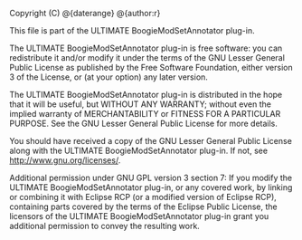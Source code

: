 Copyright (C) @{daterange} @{author:r}

This file is part of the ULTIMATE BoogieModSetAnnotator plug-in.

The ULTIMATE BoogieModSetAnnotator plug-in is free software: you can redistribute it and/or modify
it under the terms of the GNU Lesser General Public License as published
by the Free Software Foundation, either version 3 of the License, or
(at your option) any later version.

The ULTIMATE BoogieModSetAnnotator plug-in is distributed in the hope that it will be useful,
but WITHOUT ANY WARRANTY; without even the implied warranty of
MERCHANTABILITY or FITNESS FOR A PARTICULAR PURPOSE.  See the
GNU Lesser General Public License for more details.

You should have received a copy of the GNU Lesser General Public License
along with the ULTIMATE BoogieModSetAnnotator plug-in. If not, see <http://www.gnu.org/licenses/>.

Additional permission under GNU GPL version 3 section 7:
If you modify the ULTIMATE BoogieModSetAnnotator plug-in, or any covered work, by linking
or combining it with Eclipse RCP (or a modified version of Eclipse RCP), 
containing parts covered by the terms of the Eclipse Public License, the 
licensors of the ULTIMATE BoogieModSetAnnotator plug-in grant you additional permission 
to convey the resulting work.
